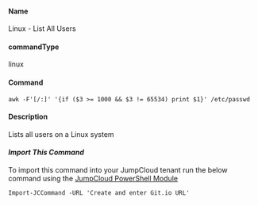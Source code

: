 #### Name

Linux - List All Users 

#### commandType

linux

#### Command

```
awk -F'[/:]' '{if ($3 >= 1000 && $3 != 65534) print $1}' /etc/passwd
```

#### Description

Lists all users on a Linux system

#### *Import This Command*

To import this command into your JumpCloud tenant run the below command using the [JumpCloud PowerShell Module](https://github.com/TheJumpCloud/support/wiki/Installing-the-JumpCloud-PowerShell-Module)

```
Import-JCCommand -URL 'Create and enter Git.io URL'
```
